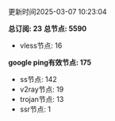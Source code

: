 更新时间2025-03-07 10:23:04

**总订阅: 23**
**总节点: 5590**
- vless节点: 16

**google ping有效节点: 175**
- ss节点: 142
- v2ray节点: 19
- trojan节点: 13
- ssr节点: 1
